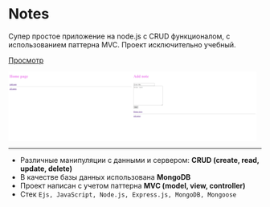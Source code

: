 # Notes

Супер простое приложение на node.js с CRUD функционалом, с использованием паттерна MVC.
Проект исключительно учебный.

[Просмотр](https://notes-nodejsapp.herokuapp.com/)

<div style="display: flex">
    <img src="static/notes-view-1.png" alt="2022-02-20-6" border="0" style="width: 49%">
    <img src="static/notes-view-2.png" alt="2022-02-20-6" border="0" style="width: 49%">
</div>

---

-   Различные манипуляции c данными и сервером:
    **CRUD (create, read, update, delete)**
-   В качестве базы данных использована **MongoDB**
-   Проект написан с учетом паттерна **MVC (model, view, controller)**
-   Стек `Ejs, JavaScript, Node.js, Express.js, MongoDB, Mongoose`
